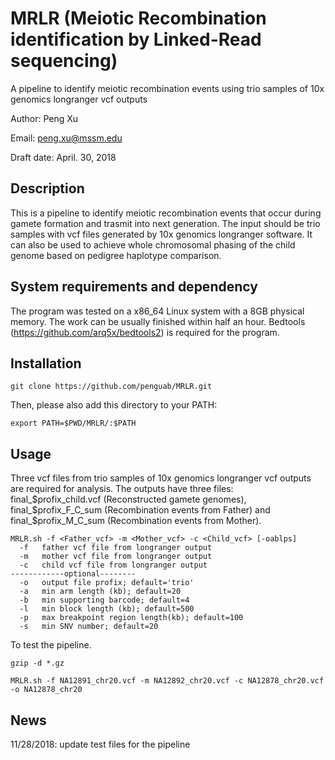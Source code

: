 # MRLR (Meiotic Recombination identification by Linked-Read sequencing)

A pipeline to identify meiotic recombination events using trio samples of 10x genomics longranger vcf outputs

Author: Peng Xu

Email: peng.xu@mssm.edu

Draft date: April. 30, 2018

## Description

This is a pipeline to identify meiotic recombination events that occur during gamete formation and trasmit into next generation. The input should be trio samples with vcf files generated by 10x genomics longranger software. It can also be used to achieve whole chromosomal phasing of the child genome based on pedigree haplotype comparison.

## System requirements and dependency

The program was tested on a x86_64 Linux system with a 8GB physical memory. The work can be usually finished within half an hour. Bedtools (https://github.com/arq5x/bedtools2) is required for the program.

## Installation

```
git clone https://github.com/penguab/MRLR.git
```
Then, please also add this directory to your PATH:
```
export PATH=$PWD/MRLR/:$PATH
```

## Usage

Three vcf files from trio samples of 10x genomics longranger vcf outputs are required for analysis. The outputs have three files: final_$profix_child.vcf (Reconstructed gamete genomes), final_$profix_F_C_sum (Recombination events from Father) and final_$profix_M_C_sum (Recombination events from Mother).
```
MRLR.sh -f <Father_vcf> -m <Mother_vcf> -c <Child_vcf> [-oablps]
  -f   father vcf file from longranger output
  -m   mother vcf file from longranger output
  -c   child vcf file from longranger output
------------optional--------
  -o   output file profix; default='trio'
  -a   min arm length (kb); default=20
  -b   min supporting barcode; default=4
  -l   min block length (kb); default=500
  -p   max breakpoint region length(kb); default=100
  -s   min SNV number; default=20
```

To test the pipeline.
```
gzip -d *.gz
```
```
MRLR.sh -f NA12891_chr20.vcf -m NA12892_chr20.vcf -c NA12878_chr20.vcf -o NA12878_chr20
```

## News
11/28/2018: update test files for the pipeline

